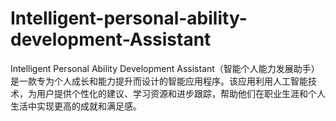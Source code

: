 # Intelligent-personal-ability-development-Assistant
Intelligent Personal Ability Development Assistant（智能个人能力发展助手）是一款专为个人成长和能力提升而设计的智能应用程序。该应用利用人工智能技术，为用户提供个性化的建议、学习资源和进步跟踪，帮助他们在职业生涯和个人生活中实现更高的成就和满足感。

